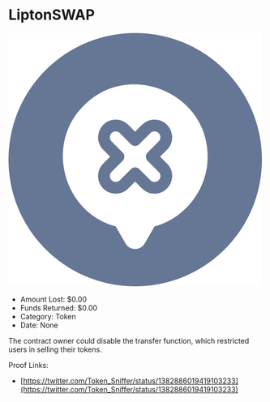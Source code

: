 # LiptonSWAP
![LiptonSWAP](/rektimages/LiptonSWAP.png)
- Amount Lost: $0.00
- Funds Returned: $0.00
- Category: Token
- Date: None

The contract owner could disable the transfer function, which restricted users in selling their tokens.


Proof Links:
- [https://twitter.com/Token_Sniffer/status/1382886019419103233](https://twitter.com/Token_Sniffer/status/1382886019419103233)


